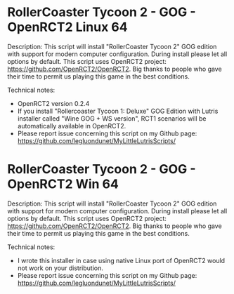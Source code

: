 # RollerCoaster Tycoon 2 - GOG - OpenRCT2 Linux 64

Description:
This script will install "RollerCoaster Tycoon 2" GOG edition with support for modern computer configuration.
During install please let all options by default.
This script uses OpenRCT2 project: https://github.com/OpenRCT2/OpenRCT2.
Big thanks to people who gave their time to permit us playing this game in the best conditions.


Technical notes:
- OpenRCT2 version 0.2.4
- If you install "Rollercoaster Tycoon 1: Deluxe" GOG Edition with Lutris installer called "Wine GOG + WS version", RCT1 scenarios will be automatically available in OpenRCT2. 
- Please report issue concerning this script on my Github page:
https://github.com/legluondunet/MyLittleLutrisScripts/

# RollerCoaster Tycoon 2 - GOG - OpenRCT2 Win 64

Description:
This script will install "RollerCoaster Tycoon 2" GOG edition with support for modern computer configuration.
During install please let all options by default.
This script uses OpenRCT2 project: https://github.com/OpenRCT2/OpenRCT2.
Big thanks to people who gave their time to permit us playing this game in the best conditions.


Technical notes:
- I wrote this installer in case using native Linux port of OpenRCT2 would not work on your distribution.
- Please report issue concerning this script on my Github page:
https://github.com/legluondunet/MyLittleLutrisScripts/
